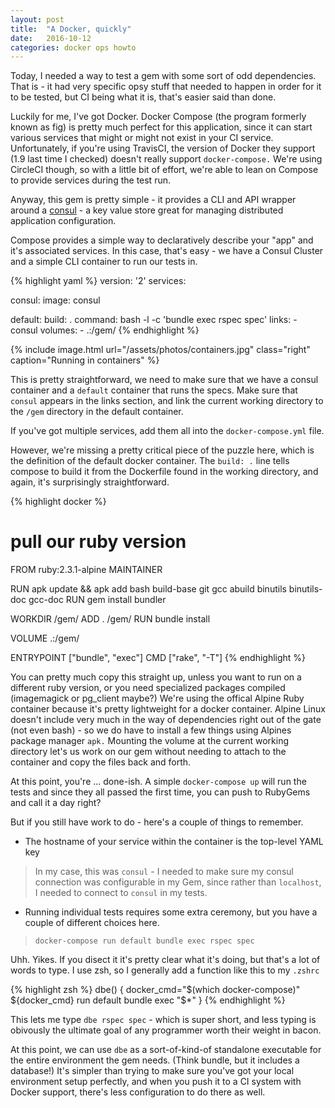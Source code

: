 ```yaml
---
layout: post
title:  "A Docker, quickly"
date:   2016-10-12
categories: docker ops howto
---
```


Today, I needed a way to test a gem with some sort of odd dependencies.  That
is - it had very specific opsy stuff that needed to happen in order for it to
be tested, but CI being what it is, that's easier said than done.


Luckily for me, I've got Docker. Docker Compose (the program formerly known as
fig) is pretty much perfect for this application, since it can start various
services that might or might not exist in your CI service.  Unfortunately, if
you're using TravisCI, the version of Docker they support (1.9 last time I
checked) doesn't really support `docker-compose.`  We're using CircleCI though,
so with a little bit of effort, we're able to lean on Compose to provide services
during the test run.

Anyway, this gem is pretty simple - it provides a CLI and API wrapper around a
[consul](https://www.consul.io) - a key value store great for managing distributed
application configuration.

Compose provides a simple way to declaratively describe your "app" and it's associated
services.  In this case, that's easy - we have a Consul Cluster and a simple CLI
container to run our tests in.

{% highlight yaml %}
version: '2'
services:

  consul:
    image: consul

  default:
    build: .
    command: bash -l -c 'bundle exec rspec spec'
    links:
      - consul
    volumes:
      - .:/gem/
{% endhighlight %}

{% include image.html url="/assets/photos/containers.jpg" class="right" caption="Running in containers" %}

This is pretty straightforward, we need to make sure that we have a consul
container and a `default` container that runs the specs.  Make sure that
`consul` appears in the links section, and link the current working directory to
the `/gem` directory in the default container.

If you've got multiple services, add them all into the `docker-compose.yml` file.

However, we're missing a pretty critical piece of the puzzle here, which is the
definition of the default docker container.  The `build: .` line tells compose to
build it from the Dockerfile found in the working directory, and again, it's
surprisingly straightforward.

{% highlight docker %}
# pull our ruby version
FROM ruby:2.3.1-alpine
MAINTAINER <your name here>

RUN apk update && apk add bash build-base git gcc abuild binutils binutils-doc gcc-doc
RUN gem install bundler

WORKDIR /gem/
ADD . /gem/
RUN bundle install

VOLUME .:/gem/

ENTRYPOINT ["bundle", "exec"]
CMD ["rake", "-T"]
{% endhighlight %}


You can pretty much copy this straight up, unless you want to run on a different
ruby version, or you need specialized packages compiled (imagemagick
or pg_client maybe?)  We're using the offical Alpine Ruby container because it's
pretty lightweight for a docker container.  Alpine Linux doesn't include very much in the
way of dependencies right out of the gate (not even bash) - so we do have to install a few
things using Alpines package manager `apk.` Mounting the volume at the current
working directory let's us work on our gem without needing to attach to the container
and copy the files back and forth.

At this point, you're ... done-ish.  A simple `docker-compose up` will run the tests
and since they all passed the first time, you can push to RubyGems and call it a
day right?

But if you still have work to do - here's a couple of things to remember.

* The hostname of your service within the container is the top-level YAML key

> In my case, this was `consul` - I needed to make sure my consul connection
> was configurable in my Gem, since rather than `localhost`, I needed to
> connect to `consul` in my tests.

* Running individual tests requires some extra ceremony, but you have a couple of
different choices here.

> `docker-compose run default bundle exec rspec spec`

Uhh. Yikes.  If you disect it it's pretty clear what it's doing, but that's a lot
of words to type. I use zsh, so I generally add a function like this to my `.zshrc`

{% highlight zsh %}
dbe() {
  docker_cmd="$(which docker-compose)"
  ${docker_cmd} run default bundle exec "$*"
}
{% endhighlight %}

This lets me type `dbe rspec spec` - which is super short, and less typing is obivously
the ultimate goal of any programmer worth their weight in bacon.

At this point, we can use `dbe` as a sort-of-kind-of standalone executable for the entire
environment the gem needs. (Think bundle, but it includes a database!) It's simpler than
trying to make sure you've got your local environment setup perfectly, and when you push
it to a CI system with Docker support, there's less configuration to do there as well.
